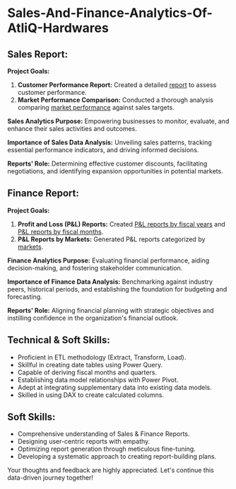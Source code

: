 # Sales-And-Finance-Analytics-Of-AtliQ-Hardwares
## Sales Report:

**Project Goals:**

1. **Customer Performance Report:** Created a detailed [report](https://github.com/Nikhil24079/Sales-And-Finance-Analytics-Of-AtliQ-Hardwares/blob/main/Customer%20Performance%20Report.pdf) to assess customer performance.
2. **Market Performance Comparison:** Conducted a thorough analysis comparing [market performance](https://github.com/Nikhil24079/Sales-And-Finance-Analytics-Of-AtliQ-Hardwares/blob/main/Market%20Performance%20vs%20Target%20Report.pdf) against sales targets.

**Sales Analytics Purpose:** Empowering businesses to monitor, evaluate, and enhance their sales activities and outcomes.

**Importance of Sales Data Analysis:** Unveiling sales patterns, tracking essential performance indicators, and driving informed decisions.

**Reports' Role:** Determining effective customer discounts, facilitating negotiations, and identifying expansion opportunities in potential markets.

## Finance Report:

**Project Goals:**

1. **Profit and Loss (P&L) Reports:** Created [P&L reports by fiscal years](https://github.com/Nikhil24079/Sales-And-Finance-Analytics-Of-AtliQ-Hardwares/blob/main/P%26L%20Statement%20by%20Fiscal%20Year.pdf) and [P&L reports by fiscal months](https://github.com/Nikhil24079/Sales-And-Finance-Analytics-Of-AtliQ-Hardwares/blob/main/P%26L%20Statement%20by%20Months.pdf).
2. **P&L Reports by Markets:** Generated P&L reports categorized by [markets](https://github.com/Nikhil24079/Sales-And-Finance-Analytics-Of-AtliQ-Hardwares/blob/main/P%26L%20Statement%20by%20Markets.pdf).

**Finance Analytics Purpose:** Evaluating financial performance, aiding decision-making, and fostering stakeholder communication.

**Importance of Finance Data Analysis:** Benchmarking against industry peers, historical periods, and establishing the foundation for budgeting and forecasting.

**Reports' Role:** Aligning financial planning with strategic objectives and instilling confidence in the organization's financial outlook.

## Technical & Soft Skills:

- Proficient in ETL methodology (Extract, Transform, Load).
- Skillful in creating date tables using Power Query.
- Capable of deriving fiscal months and quarters.
- Establishing data model relationships with Power Pivot.
- Adept at integrating supplementary data into existing data models.
- Skilled in using DAX to create calculated columns.

## Soft Skills:

- Comprehensive understanding of Sales & Finance Reports.
- Designing user-centric reports with empathy.
- Optimizing report generation through meticulous fine-tuning.
- Developing a systematic approach to creating report-building plans.


Your thoughts and feedback are highly appreciated. Let's continue this data-driven journey together!
